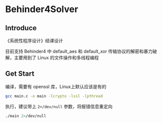 # Behinder4Solver

## Introduce

《系统性程序设计》结课设计

目前支持 Behinder4 中 default_aes 和 default_xor 传输协议的解密和暴力破解，主要用到了 Linux 的文件操作和多线程编程

## Get Start

编译，需要有 openssl 库，Linux上默认应该是有的

```bash
gcc main.c -o main -lcrypto -lssl -lpthread
```

执行，建议带上 `2>/dev/null` 参数，将报错信息重定向

```bash
./main 2>/dev/null
```